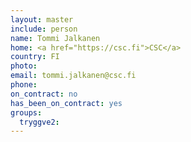 ```yaml
---
layout: master
include: person
name: Tommi Jalkanen
home: <a href="https://csc.fi">CSC</a>
country: FI
photo:
email: tommi.jalkanen@csc.fi
phone:
on_contract: no
has_been_on_contract: yes
groups:
  tryggve2:
---
```

